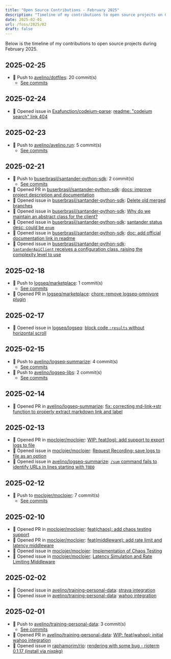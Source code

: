 ```yaml
---
title: "Open Source Contributions - February 2025"
description: "Timeline of my contributions to open source projects on GitHub during February 2025."
date: 2025-02-01
url: /foss/2025/02
draft: false
---
```


Below is the timeline of my contributions to open source projects during February 2025.

## 2025-02-25

- 🔨 Push to [avelino/dotfiles](https://github.com/avelino/dotfiles): 20 commit(s)
  - [See commits](https://github.com/avelino/dotfiles/commits?author=avelino&since=2025-02-25T00:00:00Z&until=2025-02-25T23:59:59Z)

## 2025-02-24

- 🐛 Opened issue in [Exafunction/codeium-parse](https://github.com/Exafunction/codeium-parse): [readme: "codeium search" link 404](https://github.com/Exafunction/codeium-parse/issues/31)

## 2025-02-23

- 🔨 Push to [avelino/avelino.run](https://github.com/avelino/avelino.run): 5 commit(s)
  - [See commits](https://github.com/avelino/avelino.run/commits?author=avelino&since=2025-02-23T00:00:00Z&until=2025-02-23T23:59:59Z)

## 2025-02-21

- 🔨 Push to [buserbrasil/santander-python-sdk](https://github.com/buserbrasil/santander-python-sdk): 2 commit(s)
  - [See commits](https://github.com/buserbrasil/santander-python-sdk/commits?author=avelino&since=2025-02-21T00:00:00Z&until=2025-02-21T23:59:59Z)
- 🔀 Opened PR in [buserbrasil/santander-python-sdk](https://github.com/buserbrasil/santander-python-sdk): [docs: improve project description and documentation](https://github.com/buserbrasil/santander-python-sdk/pull/16)
- 🐛 Opened issue in [buserbrasil/santander-python-sdk](https://github.com/buserbrasil/santander-python-sdk): [Delete old merged branches](https://github.com/buserbrasil/santander-python-sdk/issues/20)
- 🐛 Opened issue in [buserbrasil/santander-python-sdk](https://github.com/buserbrasil/santander-python-sdk): [Why do we maintain an abstract class for the client?](https://github.com/buserbrasil/santander-python-sdk/issues/19)
- 🐛 Opened issue in [buserbrasil/santander-python-sdk](https://github.com/buserbrasil/santander-python-sdk): [santander status desc: could be `enum`](https://github.com/buserbrasil/santander-python-sdk/issues/18)
- 🐛 Opened issue in [buserbrasil/santander-python-sdk](https://github.com/buserbrasil/santander-python-sdk): [doc: add official documentation link in readme](https://github.com/buserbrasil/santander-python-sdk/issues/17)
- 🐛 Opened issue in [buserbrasil/santander-python-sdk](https://github.com/buserbrasil/santander-python-sdk): [`SantanderApiClient` receives a configuration class, raising the complexity level to use](https://github.com/buserbrasil/santander-python-sdk/issues/15)

## 2025-02-18

- 🔨 Push to [logseq/marketplace](https://github.com/logseq/marketplace): 1 commit(s)
  - [See commits](https://github.com/logseq/marketplace/commits?author=avelino&since=2025-02-18T00:00:00Z&until=2025-02-18T23:59:59Z)
- 🔀 Opened PR in [logseq/marketplace](https://github.com/logseq/marketplace): [chore: remove logseq-omnivore plugin](https://github.com/logseq/marketplace/pull/624)

## 2025-02-17

- 🐛 Opened issue in [logseq/logseq](https://github.com/logseq/logseq): [block code `:results` without horizontal scroll](https://github.com/logseq/logseq/issues/11741)

## 2025-02-15

- 🔨 Push to [avelino/logseq-summarize](https://github.com/avelino/logseq-summarize): 4 commit(s)
  - [See commits](https://github.com/avelino/logseq-summarize/commits?author=avelino&since=2025-02-15T00:00:00Z&until=2025-02-15T23:59:59Z)
- 🔨 Push to [avelino/logseq-libs](https://github.com/avelino/logseq-libs): 2 commit(s)
  - [See commits](https://github.com/avelino/logseq-libs/commits?author=avelino&since=2025-02-15T00:00:00Z&until=2025-02-15T23:59:59Z)

## 2025-02-14

- 🔀 Opened PR in [avelino/logseq-summarize](https://github.com/avelino/logseq-summarize): [fix: correcting md-link->str function to properly extract markdown link and label](https://github.com/avelino/logseq-summarize/pull/25)

## 2025-02-13

- 🔀 Opened PR in [moclojer/moclojer](https://github.com/moclojer/moclojer): [WIP: feat(log): add support to export logs to file](https://github.com/moclojer/moclojer/pull/308)
- 🐛 Opened issue in [moclojer/moclojer](https://github.com/moclojer/moclojer): [Request Recording: save logs to file as an option](https://github.com/moclojer/moclojer/issues/307)
- 🐛 Opened issue in [avelino/logseq-summarize](https://github.com/avelino/logseq-summarize): [`/sum` command fails to identify URLs in lines starting with `TODO`](https://github.com/avelino/logseq-summarize/issues/24)

## 2025-02-12

- 🔨 Push to [moclojer/moclojer](https://github.com/moclojer/moclojer): 7 commit(s)
  - [See commits](https://github.com/moclojer/moclojer/commits?author=avelino&since=2025-02-12T00:00:00Z&until=2025-02-12T23:59:59Z)

## 2025-02-10

- 🔀 Opened PR in [moclojer/moclojer](https://github.com/moclojer/moclojer): [feat(chaos): add chaos testing support](https://github.com/moclojer/moclojer/pull/304)
- 🔀 Opened PR in [moclojer/moclojer](https://github.com/moclojer/moclojer): [feat(middleware): add rate limit and latency middleware](https://github.com/moclojer/moclojer/pull/302)
- 🐛 Opened issue in [moclojer/moclojer](https://github.com/moclojer/moclojer): [Implementation of Chaos Testing](https://github.com/moclojer/moclojer/issues/303)
- 🐛 Opened issue in [moclojer/moclojer](https://github.com/moclojer/moclojer): [Latency Simulation and Rate Limiting Middleware](https://github.com/moclojer/moclojer/issues/301)

## 2025-02-02

- 🐛 Opened issue in [avelino/training-personal-data](https://github.com/avelino/training-personal-data): [strava integration](https://github.com/avelino/training-personal-data/issues/6)
- 🐛 Opened issue in [avelino/training-personal-data](https://github.com/avelino/training-personal-data): [wahoo integration](https://github.com/avelino/training-personal-data/issues/5)

## 2025-02-01

- 🔨 Push to [avelino/training-personal-data](https://github.com/avelino/training-personal-data): 3 commit(s)
  - [See commits](https://github.com/avelino/training-personal-data/commits?author=avelino&since=2025-02-01T00:00:00Z&until=2025-02-01T23:59:59Z)
- 🔀 Opened PR in [avelino/training-personal-data](https://github.com/avelino/training-personal-data): [WIP: feat(wahoo): initial wahoo integration](https://github.com/avelino/training-personal-data/pull/4)
- 🐛 Opened issue in [raphamorim/rio](https://github.com/raphamorim/rio): [rendering with some bug - rioterm 0.1.17 (install via nixpkg)](https://github.com/raphamorim/rio/issues/932)

